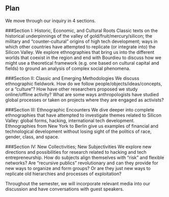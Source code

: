 ## Plan

We move through our inquiry in 4 sections. 

###Section I: Historic, Economic, and Cultural Roots
Classic texts on the historical underpinnings of the valley of gold/fruit/mercury/silicon; the military and “counter-cultural” origins of high tech development; ways in which other countries have attempted to replicate (or integrate into) the Silicon Valley. We explore ethnographies that bring us into the different worlds that coexist in the region and end with Bourdieu to discuss how we might use a theoretical framework (e.g. one based on cultural capital and fields) to ground an analysis of complex social phenomena.

###Section II: Classic and Emerging Methodologies
We discuss ethnographic fieldwork. How do we follow people/objects/ideas/concepts, or a “culture”? How have other researchers proposed we study online/offline activity? What are some ways anthropologists have studied global processes or taken on projects where they are engaged as activists?

###Section III: Ethnographic Encounters
We dive deeper into complete ethnographies that have attempted to investigate themes related to Silicon Valley: global forms, hacking, international tech development. Ethnographies from New York to Berlin give us examples of financial and technological development without losing sight of the politics of race, gender, class, and space.

###Section IV: New Collectivities; New Subjectivities
We explore new directions and possibilities for research related to hacking and tech entrepreneurship. How do subjects align themselves with “risk” and flexible networks? Are “recursive publics” revolutionary and can they provide for new ways to organize and form groups? Or are they just new ways to replicate old hierarchies and processes of exploitation?

Throughout the semester, we will incorporate relevant media into our discussion and have conversations with guest speakers.
